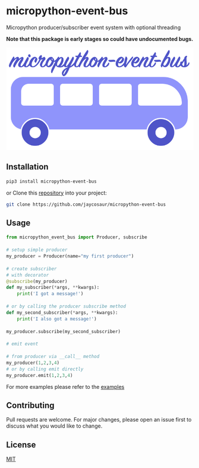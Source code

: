 # micropython-event-bus

Micropython producer/subscriber event system with optional threading

**Note that this package is early stages so could have undocumented bugs.**

![The not-so-magic school bus](https://github.com/jaycosaur/micropython-event-bus/blob/master/images/event-bus.png)

## Installation

```bash
pip3 install micropython-event-bus
```

or
Clone this [repository](https://github.com/jaycosaur/micropython-event-bus) into your project:

```bash
git clone https://github.com/jaycosaur/micropython-event-bus
```

## Usage

```python
from micropython_event_bus import Producer, subscribe

# setup simple producer
my_producer = Producer(name="my first producer")

# create subscriber
# with decorator
@subscribe(my_producer)
def my_subscriber(*args, **kwargs):
    print('I got a message!')

# or by calling the producer subscribe method
def my_second_subscriber(*args, **kwargs):
    print('I also got a message!')

my_producer.subscribe(my_second_subscriber)

# emit event

# from producer via __call__ method
my_producer(1,2,3,4)
# or by calling emit directly
my_producer.emit(1,2,3,4)


```

For more examples please refer to the [examples](https://github.com/jaycosaur/micropython-event-bus/tree/master/examples)

## Contributing

Pull requests are welcome. For major changes, please open an issue first to discuss what you would like to change.

## License

[MIT](https://choosealicense.com/licenses/mit/)
